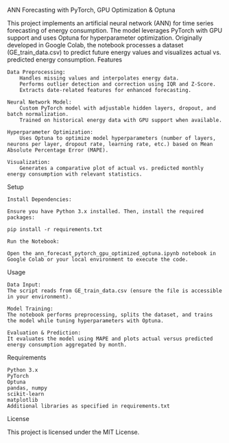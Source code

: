 ANN Forecasting with PyTorch, GPU Optimization & Optuna

This project implements an artificial neural network (ANN) for time series forecasting of energy consumption. The model leverages PyTorch with GPU support and uses Optuna for hyperparameter optimization. Originally developed in Google Colab, the notebook processes a dataset (GE_train_data.csv) to predict future energy values and visualizes actual vs. predicted energy consumption.
Features

    Data Preprocessing:
        Handles missing values and interpolates energy data.
        Performs outlier detection and correction using IQR and Z-Score.
        Extracts date-related features for enhanced forecasting.

    Neural Network Model:
        Custom PyTorch model with adjustable hidden layers, dropout, and batch normalization.
        Trained on historical energy data with GPU support when available.

    Hyperparameter Optimization:
        Uses Optuna to optimize model hyperparameters (number of layers, neurons per layer, dropout rate, learning rate, etc.) based on Mean Absolute Percentage Error (MAPE).

    Visualization:
        Generates a comparative plot of actual vs. predicted monthly energy consumption with relevant statistics.

Setup

    Install Dependencies:

    Ensure you have Python 3.x installed. Then, install the required packages:

    pip install -r requirements.txt

    Run the Notebook:

    Open the ann_forecast_pytorch_gpu_optimized_optuna.ipynb notebook in Google Colab or your local environment to execute the code.

Usage

    Data Input:
    The script reads from GE_train_data.csv (ensure the file is accessible in your environment).

    Model Training:
    The notebook performs preprocessing, splits the dataset, and trains the model while tuning hyperparameters with Optuna.

    Evaluation & Prediction:
    It evaluates the model using MAPE and plots actual versus predicted energy consumption aggregated by month.

Requirements

    Python 3.x
    PyTorch
    Optuna
    pandas, numpy
    scikit-learn
    matplotlib
    Additional libraries as specified in requirements.txt

License

This project is licensed under the MIT License.
